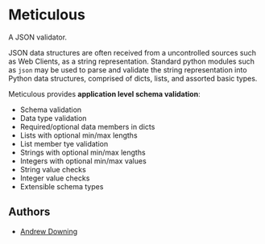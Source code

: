 # Meticulous

A JSON validator.

JSON data structures are often received from a uncontrolled sources such as Web 
Clients, as a string representation. Standard python modules such as `json` may 
be used to parse and validate the string representation into Python data 
structures, comprised of dicts, lists, and assorted basic types.
  				  
Meticulous provides **application level schema validation**:

 - Schema validation
 - Data type validation
 - Required/optional data members in dicts
 - Lists with optional min/max lengths
 - List member tye validation
 - Strings with optional min/max lengths
 - Integers with optional min/max values
 - String value checks
 - Integer value checks
 - Extensible schema types

## Authors

 - [Andrew Downing](https://github.com/AndrewDowning)

